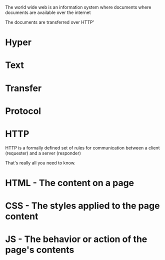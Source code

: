 The world wide web is an information system where documents where documents are available over the internet

The documents are transferred over HTTP'

# Hyper
# Text
# Transfer
# Protocol

# HTTP

HTTP is a formally defined set of rules for communication between a client (requester) and a server (responder)

That's really all you need to know.


# HTML - The content on a page
# CSS - The styles applied to the page content
# JS - The behavior or action of the page's contents




